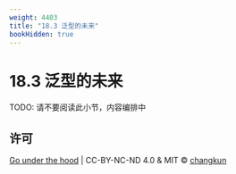 ```yaml
---
weight: 4403
title: "18.3 泛型的未来"
bookHidden: true
---
```


# 18.3 泛型的未来

TODO: 请不要阅读此小节，内容编排中

## 许可

[Go under the hood](https://github.com/golang-design/under-the-hood) | CC-BY-NC-ND 4.0 & MIT &copy; [changkun](https://changkun.de)